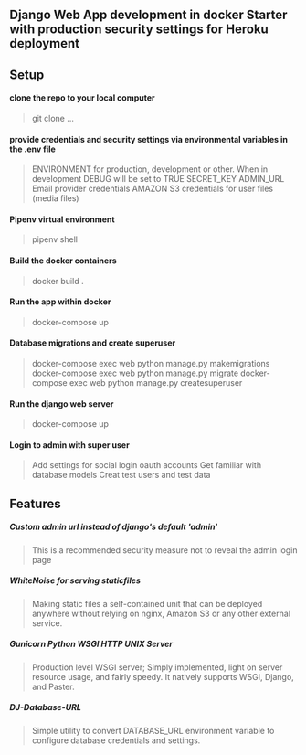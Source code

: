 Django Web App development in docker Starter with production security settings for Heroku deployment
-

## Setup
#### clone the repo to your local computer
>git clone ...
#### provide credentials and security settings via environmental variables in the .env file
>ENVIRONMENT for production, development or other. When in development DEBUG will be set to TRUE
>SECRET_KEY
>ADMIN_URL
>Email provider credentials
>AMAZON S3 credentials for user files (media files)

#### Pipenv virtual environment
>pipenv shell

#### Build the docker containers
>docker build .

#### Run the app within docker
>docker-compose up

#### Database migrations and create superuser
>docker-compose exec web python manage.py makemigrations
>docker-compose exec web python manage.py migrate
>docker-compose exec web python manage.py createsuperuser
#### Run the django web server
>docker-compose up

#### Login to admin with super user
>Add settings for social login oauth accounts
>Get familiar with database models
>Creat test users and test data





## Features

##### Custom admin url instead of django's default 'admin'
>This is a recommended security measure not to reveal the admin login page

##### WhiteNoise for serving staticfiles 
>Making static files a self-contained unit that can be deployed anywhere 
without relying on nginx, Amazon S3 or any other external service.

##### Gunicorn Python WSGI HTTP UNIX Server 
>Production level WSGI server; Simply implemented, light on server resource usage, and fairly speedy. It natively supports WSGI, Django, and Paster.

##### DJ-Database-URL
>Simple utility to convert DATABASE_URL environment variable to configure database credentials and settings.
>
